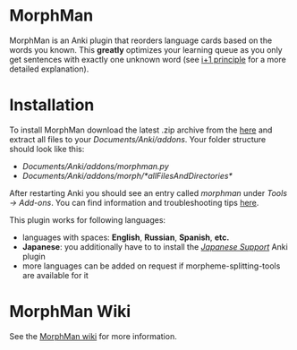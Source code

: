 # MorphMan
MorphMan is an Anki plugin that reorders language cards based on the words you known. This
__greatly__ optimizes your learning queue as you only get sentences with exactly one unknown word (see
[i+1 principle](https://github.com/kaegi/MorphMan/wiki/I-plus-1) for a more detailed explanation).

# Installation

To install MorphMan download the latest .zip archive from the [here](https://github.com/kaegi/MorphMan/releases)
and extract all files to your _Documents/Anki/addons_. Your folder structure should look like this:

-   _Documents/Anki/addons/morphman.py_
-   _Documents/Anki/addons/morph/\*allFilesAndDirectories\*_

After restarting Anki you should see an entry called _morphman_ under _Tools -> Add-ons_. You can find information and troubleshooting tips [here](https://github.com/kaegi/MorphMan/wiki/Installation).

This plugin works for following languages:
-   languages with spaces: __English__, __Russian__, __Spanish__, __etc.__
-   __Japanese__: you additionally have to to install the _[Japanese Support](https://ankiweb.net/shared/info/3918629684)_ Anki plugin
-   more languages can be added on request if morpheme-splitting-tools are available for it


# MorphMan Wiki

See the [MorphMan wiki](https://github.com/kaegi/MorphMan/wiki) for more information.
